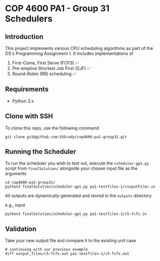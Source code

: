 # COP 4600 PA1 - Group 31 Schedulers

## Introduction
This project implements various CPU scheduling algorithms as part of the OS's Programming Assignment 1. It includes implementations of 
1. First-Come, First Serve (FCFS) ✅
2. Pre-emptive Shortest Job First (SJF) ✅ 
3. Round-Robin (RR) scheduling ✅ 

## Requirements

- Python 3.x

## Clone with SSH
To clone this repo, use the following command
```
git clone git@github.com:SSGrady/cop4600-pa1-group31.git
```

## Running the Scheduler
To run the scheduler you wish to test out, execute the `scheduler-gpt.py` script from `finalSolution/` alongside your chosen input file as the arguments

```
cd cop4600-pa1-group31/
python3 finalSolution/scheduler-gpt.py pa1-testfiles-1/<inputFile>.in
```

All outputs are dynamically generated and stored in the `outputs` directory

e.g., input

```
python3 finalSolution/scheduler-gpt.py pa1-testfiles-1/c5-fcfs.in
```
## Validation
Take your new output file and compare it to the existing unit case
```
# continuing with our previous example
diff output_files/c5-fcfs.out pa1-testfiles-1/c5-fcfs.out
```
